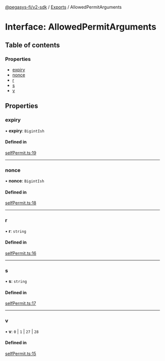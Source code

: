 [@pegasys-fi/v2-sdk](../README.md) / [Exports](../modules.md) / AllowedPermitArguments

# Interface: AllowedPermitArguments

## Table of contents

### Properties

- [expiry](AllowedPermitArguments.md#expiry)
- [nonce](AllowedPermitArguments.md#nonce)
- [r](AllowedPermitArguments.md#r)
- [s](AllowedPermitArguments.md#s)
- [v](AllowedPermitArguments.md#v)

## Properties

### expiry

• **expiry**: `BigintIsh`

#### Defined in

[selfPermit.ts:19](https://github.com/Pegasys-fi/v2-sdk/blob/08a7c05/src/selfPermit.ts#L19)

___

### nonce

• **nonce**: `BigintIsh`

#### Defined in

[selfPermit.ts:18](https://github.com/Pegasys-fi/v2-sdk/blob/08a7c05/src/selfPermit.ts#L18)

___

### r

• **r**: `string`

#### Defined in

[selfPermit.ts:16](https://github.com/Pegasys-fi/v2-sdk/blob/08a7c05/src/selfPermit.ts#L16)

___

### s

• **s**: `string`

#### Defined in

[selfPermit.ts:17](https://github.com/Pegasys-fi/v2-sdk/blob/08a7c05/src/selfPermit.ts#L17)

___

### v

• **v**: ``0`` \| ``1`` \| ``27`` \| ``28``

#### Defined in

[selfPermit.ts:15](https://github.com/Pegasys-fi/v2-sdk/blob/08a7c05/src/selfPermit.ts#L15)
